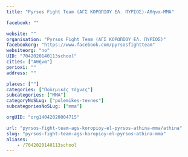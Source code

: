 ```yaml
---
title: "Pyrsos Fight Team (ΑΓΣ ΚΟΡΩΠΙΟΥ ΕΛ. ΠΥΡΣΟΣ)-Αθήνα-MMA"

facebook: ""

website: ""
organisation: "Pyrsos Fight Team (ΑΓΣ ΚΟΡΩΠΙΟΥ ΕΛ. ΠΥΡΣΟΣ)"
facebookorg: "https://www.facebook.com/pyrsosfightteam"
websiteorg: "no"
UID: "7042020140113school"
cities: ["Αθήνα"]
perioxi: ""
address: ""

places: [""]
categories: ["Πολεμικές τέχνες"]
subcategories: ["MMA"]
categoryNoSLug: ["polemikes-texnes"]
subcategoriesNoSLug: ["mma"]

orgUID: "org14042020004715"

url: "pyrsos-fight-team-ags-koropioy-el-pyrsos-athina-mma/athina"
slug: "pyrsos-fight-team-ags-koropioy-el-pyrsos-athina-mma"
aliases:
    - /7042020140113school
---
```





